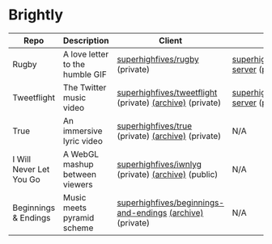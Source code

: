 # Brightly


| Repo                    | Description                     | Client                                                                                                                | Server                                                           |
| ----------------------- | ------------------------------- | --------------------------------------------------------------------------------------------------------------------- | ---------------------------------------------------------------- |
| Rugby                   | A love letter to the humble GIF | [superhighfives/rugby][rugby] (private)                                                                               | [superhighfives/rugby-server][rugby-server] (private)            |
| Tweetflight             | The Twitter music video         | [superhighfives/tweetflight][tweetflight] (private) [(archive)](tweetflight-archive) (private)                        | [superhighfives/tweetflight-server][tweetflight-server] (public) |
| True                    | An immersive lyric video        | [superhighfives/true][true] (private) [(archive)][true-archive] (private)                                             | N/A                                                              |
| I Will Never Let You Go | A WebGL mashup between viewers  | [superhighfives/iwnlyg][iwnlyg] (private) [(archive)][iwnlyg-archive] (public)                                        | N/A                                                              |
| Beginnings & Endings    | Music meets pyramid scheme      | [superhighfives/beginnings-and-endings][beginnings-and-endings] [(archive)][beginnings-and-endings-archive] (private) | N/A                                                              |

[rugby]: https://github.com/superhighfives/rugby
[rugby-server]: https://github.com/superhighfives/rugby-server

[true]: https://github.com/superhighfives/true
[true-archive]: https://github.com/superhighfives/true-archive

[tweetflight]: https://github.com/superhighfives/tweetflight
[tweetflight-archive]: https://github.com/superhighfives/tweetflight-archive
[tweetflight-server]: https://github.com/superhighfives/tweetflight-server

[iwnlyg]: https://github.com/superhighfives/iwnlyg
[iwnlyg-archive]: https://github.com/superhighfives/iwnlyg-archive

[beginnings-and-endings]: https://github.com/superhighfives/beginnings-and-endings
[beginnings-and-endings-archive]: https://github.com/superhighfives/beginnings-and-endings-archive